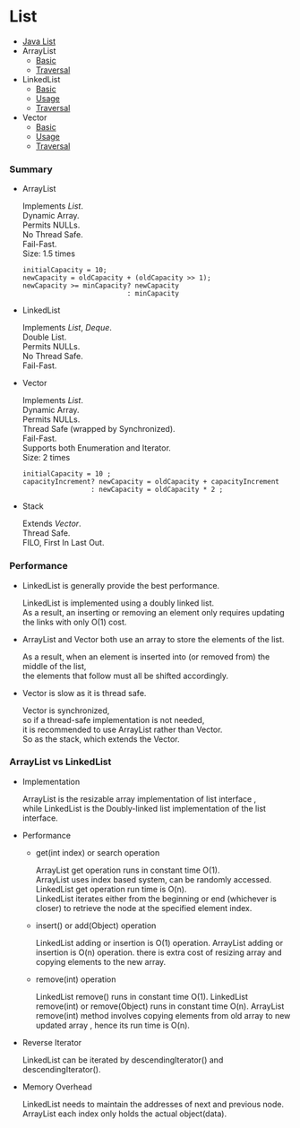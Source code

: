 # List

* [Java List](https://github.com/guyc1812/Tony/blob/master/src/main/java/com/avengers/tony/JavaBasic/collection/list/List.md)
* ArrayList
    * [Basic](https://github.com/guyc1812/Tony/blob/master/src/main/java/com/avengers/tony/JavaBasic/collection/list/arrayList/ArrayList.md)
    * [Traversal](https://github.com/guyc1812/Tony/blob/master/src/main/java/com/avengers/tony/JavaBasic/collection/arrayList/Traversal.md)
* LinkedList
    * [Basic](https://github.com/guyc1812/Tony/blob/master/src/main/java/com/avengers/tony/JavaBasic/collection/list/linkedList/LinkedList.md)
    * [Usage](https://github.com/guyc1812/Tony/blob/master/src/main/java/com/avengers/tony/JavaBasic/collection/list/linkedList/linkedListUsage.md)
    * [Traversal](https://github.com/guyc1812/Tony/blob/master/src/main/java/com/avengers/tony/JavaBasic/collection/list/linkedList/Traversal.md)
* Vector
    * [Basic](https://github.com/guyc1812/Tony/blob/master/src/main/java/com/avengers/tony/JavaBasic/collection/list/vector/Vector.md)
    * [Usage](https://github.com/guyc1812/Tony/blob/master/src/main/java/com/avengers/tony/JavaBasic/collection/list/vector/VectorUsage.md)
    * [Traversal](https://github.com/guyc1812/Tony/blob/master/src/main/java/com/avengers/tony/JavaBasic/collection/list/vector/Traversal.md)


### Summary

* ArrayList

    Implements *List<E>*. <br>
    Dynamic Array.<br>
    Permits NULLs.<br>
    No Thread Safe.<br>
    Fail-Fast.<br>
    Size: 1.5 times
    ```
    initialCapacity = 10;
    newCapacity = oldCapacity + (oldCapacity >> 1);
    newCapacity >= minCapacity? newCapacity
                              : minCapacity
    ```
    
* LinkedList

    Implements *List<E>*, *Deque<E>*. <br>
    Double List.<br>
    Permits NULLs.<br>
    No Thread Safe.<br>
    Fail-Fast.<br>
    
* Vector 

    Implements *List<E>*. <br>
    Dynamic Array.<br>
    Permits NULLs.<br>
    Thread Safe (wrapped by Synchronized).<br>
    Fail-Fast.<br>
    Supports both Enumeration and Iterator.<br>
    Size: 2 times
    ```
    initialCapacity = 10 ;
    capacityIncrement? newCapacity = oldCapacity + capacityIncrement
                     : newCapacity = oldCapacity * 2 ;
    ```
    
* Stack

    Extends *Vector<E>*.<br>
    Thread Safe.<br>
    FILO, First In Last Out.<br>
    
    
### Performance

* LinkedList is generally provide the best performance. 

    LinkedList is implemented using a doubly linked list. <br>
    As a result, an inserting or removing an element only requires updating the links with only O(1) cost.
      
* ArrayList and Vector both use an array to store the elements of the list. 

    As a result, when an element is inserted into (or removed from) the middle of the list, <br>
    the elements that follow must all be shifted accordingly. 

* Vector is slow as it is thread safe.

    Vector is synchronized, <br>
    so if a thread-safe implementation is not needed, <br>
    it is recommended to use ArrayList rather than Vector. <br>
    So as the stack, which extends the Vector.

    
### ArrayList vs LinkedList

* Implementation

    ArrayList is the resizable array implementation of list interface , <br>
    while LinkedList is the Doubly-linked list implementation of the list interface.
    
* Performance

    * get(int index) or search operation
    
        ArrayList get operation runs in constant time O(1). <br>
        ArrayList uses index based system, can be randomly accessed.<br>
        LinkedList get operation run time is O(n).<br>
        LinkedList iterates either from the beginning or end (whichever is closer) to retrieve the node at the specified element index.
        
    * insert() or add(Object) operation
    
        LinkedList adding or insertion is O(1) operation.
        ArrayList adding or insertion is O(n) operation.
        there is extra cost of  resizing array and copying elements to the new array.
    
    * remove(int) operation
    
        LinkedList remove() runs in constant time O(1).
        LinkedList remove(int) or remove(Object) runs in constant time O(n).
        ArrayList remove(int) method involves copying elements from old array to new updated array , hence its run time is O(n).
    
* Reverse  Iterator

    LinkedList can be iterated by descendingIterator() and descendingIterator().

* Memory Overhead

    LinkedList needs to maintain the addresses of next and previous node. 
    ArrayList each index only holds the actual object(data).

